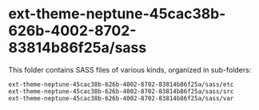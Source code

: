 # ext-theme-neptune-45cac38b-626b-4002-8702-83814b86f25a/sass

This folder contains SASS files of various kinds, organized in sub-folders:

    ext-theme-neptune-45cac38b-626b-4002-8702-83814b86f25a/sass/etc
    ext-theme-neptune-45cac38b-626b-4002-8702-83814b86f25a/sass/src
    ext-theme-neptune-45cac38b-626b-4002-8702-83814b86f25a/sass/var
